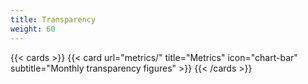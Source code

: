 ```yaml
---
title: Transparency
weight: 60
---
```

{{< cards >}}
  {{< card url="metrics/" title="Metrics" icon="chart-bar" subtitle="Monthly transparency figures" >}}
{{< /cards >}}
